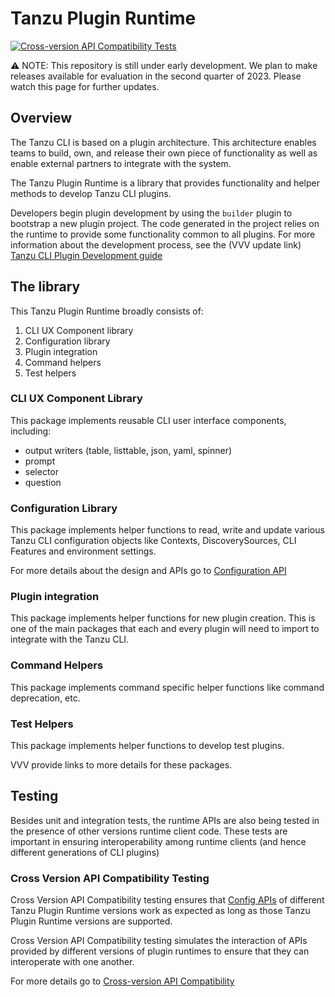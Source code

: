 # Tanzu Plugin Runtime

[![Cross-version API Compatibility Tests](https://github.com/vmware-tanzu/tanzu-plugin-runtime/actions/workflows/compatibility_tests.yaml/badge.svg?event=push)](https://github.com/vmware-tanzu/tanzu-plugin-runtime/actions/workflows/compatibility_tests.yaml?query=event:push+branch:main)

:warning: NOTE: This repository is still under early development. We plan to
make releases available for evaluation in the second quarter of 2023.  Please
watch this page for further updates.

## Overview

The Tanzu CLI is based on a plugin architecture. This architecture enables
teams to build, own, and release their own piece of functionality as well as
enable external partners to integrate with the system.

The Tanzu Plugin Runtime is a library that provides functionality and helper
methods to develop Tanzu CLI plugins.

Developers begin plugin development by using the `builder` plugin to bootstrap
a new plugin project. The code generated in the project relies on the runtime
to provide some functionality common to all plugins. For more information about
the development process, see the (VVV update link) [Tanzu CLI Plugin Development guide](https://github.com/vuil/tanzu-cli/blob/docs-draft/docs/dev/main.md)

## The library

This Tanzu Plugin Runtime broadly consists of:

1. CLI UX Component library
1. Configuration library
1. Plugin integration
1. Command helpers
1. Test helpers

### CLI UX Component Library

This package implements reusable CLI user interface components, including:

- output writers (table, listtable, json, yaml, spinner)
- prompt
- selector
- question

### Configuration Library

This package implements helper functions to read, write and update various
Tanzu CLI configuration objects like Contexts, DiscoverySources, CLI
Features and environment settings.

For more details about the design and APIs go to [Configuration API](docs/config.md)

### Plugin integration

This package implements helper functions for new plugin creation. This is one
of the main packages that each and every plugin will need to import to
integrate with the Tanzu CLI.

### Command Helpers

This package implements command specific helper functions like command deprecation, etc.

### Test Helpers

This package implements helper functions to develop test plugins.

VVV provide links to more details for these packages.

## Testing

Besides unit and integration tests, the runtime APIs are also being tested
in the presence of other versions runtime client code. These tests are
important in ensuring interoperability among runtime clients (and hence
different generations of CLI plugins)

### Cross Version API Compatibility Testing

Cross Version API Compatibility testing ensures that [Config
APIs](docs/config.md) of different Tanzu Plugin Runtime versions work as
expected as long as those Tanzu Plugin Runtime versions are supported.

Cross Version API Compatibility testing simulates the interaction of APIs
provided by different versions of plugin runtimes to ensure that they can
interoperate with one another.

For more details go to [Cross-version API Compatibility](test/compatibility/docs/cross-version-api-compatibility.md)
